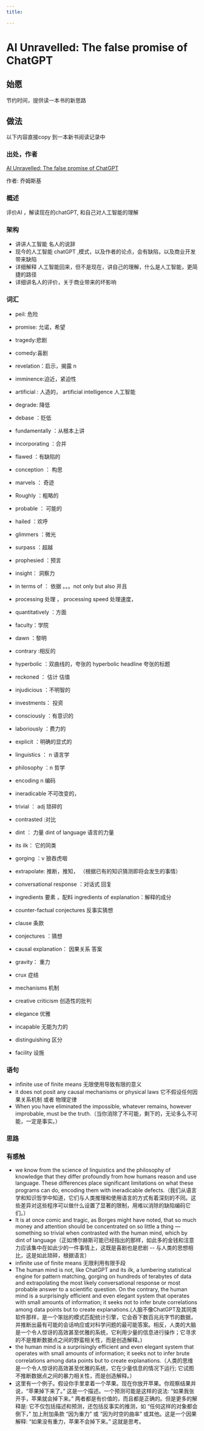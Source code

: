 ```yaml
---
title:

---
```


# AI Unravelled: The false promise of ChatGPT

## 始愿

节约时间，提供读一本书的新思路

## 做法

以下内容直接copy 到一本新书阅读记录中

###  出处，作者

[AI Unravelled: The false promise of ChatGPT](https://www.dtnext.in/edit/2023/03/10/ai-unravelled-the-false-promise-of-chatgpt-the-human-mind-is-not-like-chatgpt-and-its-ilk-a-lumbering-statistical-engine-for-pattern-matching-it-is-a-surprisingly-efficient-and-elegant-system-that-operates-with-small-amounts-of-information-it-seeks-not-to-infer-brute-correlations-among-data-points-but-to-create-explanations)

作者: 乔姆斯基

###  概述

 评价AI ，解读现在的chatGPT, 和自己对人工智能的理解

### 架构

* 讲讲人工智能 名人的说辞
* 现今的人工智能 chatGPT ,模式，以及作者的论点，会有缺陷，以及商业开发带来缺陷
* 详细解释 人工智能回来，但不是现在，讲自己的理解，什么是人工智能，更简捷的路径
* 详细讲名人的评价，关于商业带来的坏影响

### 词汇

* peil: 危险
* promise: 允诺，希望
* tragedy:悲剧
* comedy:喜剧
* revelation：启示，揭露 n
* imminence:迫近，紧迫性
* artificial : 人造的， artificial intelligence 人工智能
* degrade: 降低	
* debase ：贬低
* fundamentally ：从根本上讲
* incorporating ：合并
* flawed ：有缺陷的
* conception ： 构思
* marvels ： 奇迹
* Roughly ：粗略的
* probable ： 可能的
* hailed ：欢呼
* glimmers ：微光
* surpass ：超越
* prophesied ：预言
* insight： 洞察力
* in terms of  ： 依据 。。。not only but also   并且  
* processing  处理 ， processing speed  处理速度，
* quantitatively ：方面
* faculty：学院
* dawn ：黎明
* contrary :相反的
* hyperbolic ：双曲线的，夸张的  hyperbolic  headline 夸张的标题
* reckoned ： 估计 估值
* injudicious ：不明智的
* investments： 投资
* consciously ：有意识的
* laboriously ：费力的
* explicit ：明确的显式的
* linguistics ： n 语言学
* philosophy ：n  哲学
* encoding n 编码
* ineradicable 不可改变的，



* trivial ： adj 琐碎的 
* contrasted  :对比
* dint ： 力量  dint of language 语言的力量

* its ilk： 它的同类
* gorging ：v 狼吞虎咽 
* extrapolate: 推断，推知， （根据已有的知识猜测即将会发生的事情）
* conversational  response ：对话式 回复
* ingredients  要素 ，配料  ingredients of explanation：解释的成分
*  counter-factual conjectures 反事实猜想
* clause  条款
* conjectures ：猜想
* causal explanation： 因果关系 答案
* gravity： 重力
* crux  症结
* mechanisms  机制
* creative criticism 创造性的批判
* elegance 优雅
* incapable 无能为力的
* distinguishing  区分
* facility 设施

### 语句

* infinite use of finite means 无限使用导致有限的意义
*  it does not posit any causal mechanisms or physical laws 它不假设任何因果关系机制 或者 物理定律
* When you have eliminated the impossible, whatever remains, however improbable, must be the truth.（当你消除了不可能，剩下的，无论多么不可能，一定是事实。）



### 思路



### 有感触

* we know from the science of linguistics and the philosophy of knowledge that they differ profoundly from how humans reason and use language. These differences place significant limitations on what these programs can do, encoding them with ineradicable defects.（我们从语言学和知识哲学中知道，它们与人类推理和使用语言的方式有着深刻的不同。这些差异对这些程序可以做什么设置了显著的限制，用难以消除的缺陷编码它们。）
* It is at once comic and tragic, as Borges might have noted, that so much money and attention should be concentrated on so little a thing — something so trivial when contrasted with the human mind, which by dint of language（正如博尔赫斯可能已经指出的那样，如此多的金钱和注意力应该集中在如此少的一件事情上，这既是喜剧也是悲剧 -- 与人类的思想相比，这是如此琐碎，根据语言）
* infinite use of finite means 无限利用有限手段
* The human mind is not, like ChatGPT and its ilk, a lumbering statistical engine for pattern matching, gorging on hundreds of terabytes of data and extrapolating the most likely conversational response or most probable answer to a scientific question. On the contrary, the human mind is a surprisingly efficient and even elegant system that operates with small amounts of information; it seeks not to infer brute correlations among data points but to create explanations.(人脑不像ChatGPT及其同类软件那样，是一个笨拙的模式匹配统计引擎，它会吞下数百兆兆字节的数据，并推断出最有可能的会话响应或对科学问题的最可能答案。相反，人类的大脑是一个令人惊讶的高效甚至优雅的系统，它利用少量的信息进行操作；它寻求的不是推断数据点之间的野蛮相关性，而是创造解释。)
* the human mind is a surprisingly efficient and even elegant system that operates with small amounts of information; it seeks not to infer brute correlations among data points but to create explanations.（人类的思维是一个令人惊讶的高效甚至优雅的系统，它在少量信息的情况下运行; 它试图不推断数据点之间的暴力相关性，而是创造解释。）
* 这里有一个例子。假设你手里拿着一个苹果。现在你放开苹果。你观察结果并说，“苹果掉下来了。” 这是一个描述。一个预测可能是这样的说法: “如果我张开手，苹果就会掉下来。” 两者都是有价值的，而且都是正确的。但是更多的解释是: 它不仅包括描述和预测，还包括反事实的推测，如 “任何这样的对象都会倒下，” 加上附加条款 “因为重力” 或 “因为时空的曲率” 或其他。这是一个因果解释: “如果没有重力，苹果不会掉下来。” 这就是思考。